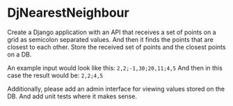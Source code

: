 # DjNearestNeighbour

Create a Django application with an API that receives a set of points on a 
grid as semicolon separated values. And then it finds the points that are closest to each other. 
Store the received set of points and the closest points on a DB.

An example input would look like this: `2,2;-1,30;20,11;4,5`
And then in this case the result would be: `2,2;4,5`

Additionally, please add an admin interface for viewing values stored on the DB. 
And add unit tests where it makes sense.
